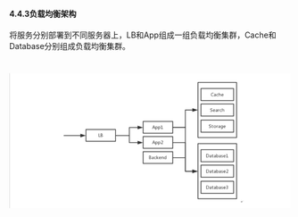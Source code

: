 #### **4.4.3负载均衡架构**
将服务分别部署到不同服务器上，LB和App组成一组负载均衡集群，Cache和Database分别组成负载均衡集群。

# ![](/assets/负载均衡架构.png)